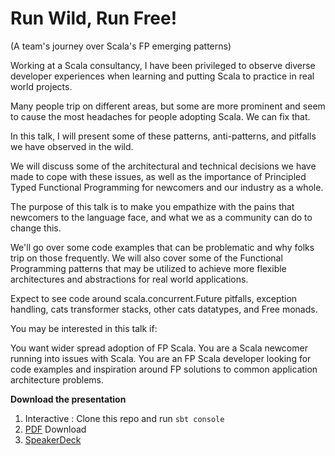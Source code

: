 # Run Wild, Run Free! #

(A team's journey over Scala's FP emerging patterns)

Working at a Scala consultancy, I have been privileged to observe diverse developer experiences when learning and putting Scala to practice in real world projects.

Many people trip on different areas, but some are more prominent and seem to cause the most headaches for people adopting Scala. We can fix that.

In this talk, I will present some of these patterns, anti-patterns, and pitfalls we have observed in the wild.

We will discuss some of the architectural and technical decisions we have made to cope with these issues, as well as the importance of Principled Typed Functional Programming for newcomers and our industry as a whole.

The purpose of this talk is to make you empathize with the pains that newcomers to the language face, and what we as a community can do to change this.

We'll go over some code examples that can be problematic and why folks trip on those frequently. We will also cover some of the Functional Programming patterns that may be utilized to achieve more flexible architectures and abstractions for real world applications.

Expect to see code around scala.concurrent.Future pitfalls, exception handling, cats transformer stacks, other cats datatypes, and Free monads.

You may be interested in this talk if:

You want wider spread adoption of FP Scala.
You are a Scala newcomer running into issues with Scala.
You are an FP Scala developer looking for code examples and inspiration around FP solutions to common application architecture problems.

**Download the presentation**

1. Interactive : Clone this repo and run `sbt console`
2. [PDF](presentation.pdf) Download
4. [SpeakerDeck](https://speakerdeck.com/raulraja/run-wild-run-free)
